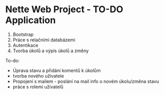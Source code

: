 Nette Web Project - TO-DO Application
=================
1. Bootstrap
2. Práce s relačními databázemi
2. Autentikace
3. Tvorba úkolů a výpis úkolů a změny


To-do: 
 
 - Úprava stavu a přidání komentů k úkolům
 - tvorba nového uživatele
 - Propojení s mailem - poslání na mail info o novém úkolu/změna stavu
 - práce s rolemi uživatelů